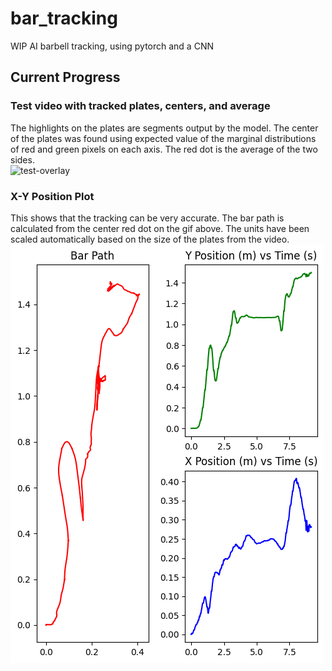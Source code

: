 # bar_tracking
WIP AI barbell tracking, using pytorch and a CNN

## Current Progress
### Test video with tracked plates, centers, and average  
The highlights on the plates are segments output by the model. The center of the plates was found using expected value of the marginal distributions of red and green pixels on each axis. The red dot is the average of the two sides.  
![test-overlay](./test_out.gif)

### X-Y Position Plot
This shows that the tracking can be very accurate. The bar path is calculated from the center red dot on the gif above. The units have been scaled automatically based on the size of the plates from the video.  
![test-plot](./output.png)